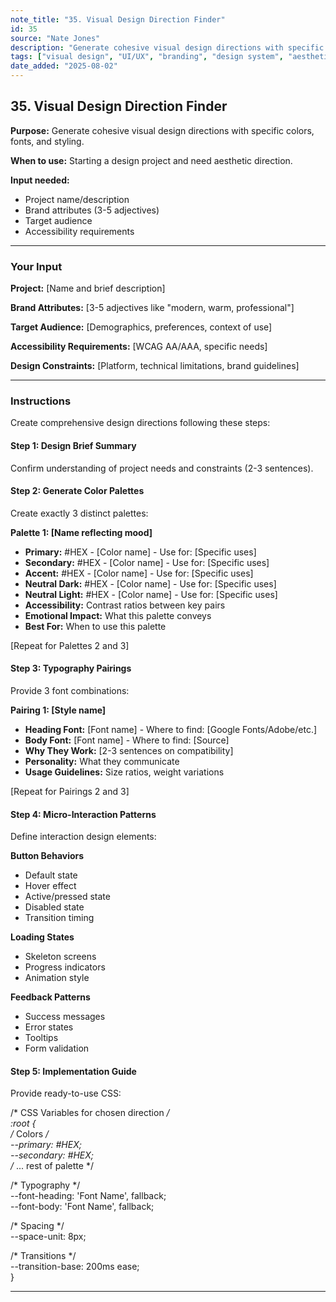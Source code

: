 ```yaml
---
note_title: "35. Visual Design Direction Finder"
id: 35
source: "Nate Jones"
description: "Generate cohesive visual design directions with specific colors, fonts, and styling."
tags: ["visual design", "UI/UX", "branding", "design system", "aesthetics"]
date_added: "2025-08-02"
---
```


## 35\. Visual Design Direction Finder

**Purpose:** Generate cohesive visual design directions with specific colors, fonts, and styling.

**When to use:** Starting a design project and need aesthetic direction.

**Input needed:**

* Project name/description  
* Brand attributes (3-5 adjectives)  
* Target audience  
* Accessibility requirements

---

### **Your Input**

**Project:** \[Name and brief description\]

**Brand Attributes:** \[3-5 adjectives like "modern, warm, professional"\]

**Target Audience:** \[Demographics, preferences, context of use\]

**Accessibility Requirements:** \[WCAG AA/AAA, specific needs\]

**Design Constraints:** \[Platform, technical limitations, brand guidelines\]

---

### **Instructions**

Create comprehensive design directions following these steps:

#### **Step 1: Design Brief Summary**

Confirm understanding of project needs and constraints (2-3 sentences).

#### **Step 2: Generate Color Palettes**

Create exactly 3 distinct palettes:

**Palette 1: \[Name reflecting mood\]**

* **Primary:** \#HEX \- \[Color name\] \- Use for: \[Specific uses\]  
* **Secondary:** \#HEX \- \[Color name\] \- Use for: \[Specific uses\]  
* **Accent:** \#HEX \- \[Color name\] \- Use for: \[Specific uses\]  
* **Neutral Dark:** \#HEX \- \[Color name\] \- Use for: \[Specific uses\]  
* **Neutral Light:** \#HEX \- \[Color name\] \- Use for: \[Specific uses\]  
* **Accessibility:** Contrast ratios between key pairs  
* **Emotional Impact:** What this palette conveys  
* **Best For:** When to use this palette

\[Repeat for Palettes 2 and 3\]

#### **Step 3: Typography Pairings**

Provide 3 font combinations:

**Pairing 1: \[Style name\]**

* **Heading Font:** \[Font name\] \- Where to find: \[Google Fonts/Adobe/etc.\]  
* **Body Font:** \[Font name\] \- Where to find: \[Source\]  
* **Why They Work:** \[2-3 sentences on compatibility\]  
* **Personality:** What they communicate  
* **Usage Guidelines:** Size ratios, weight variations

\[Repeat for Pairings 2 and 3\]

#### **Step 4: Micro-Interaction Patterns**

Define interaction design elements:

**Button Behaviors**

* Default state  
* Hover effect  
* Active/pressed state  
* Disabled state  
* Transition timing

**Loading States**

* Skeleton screens  
* Progress indicators  
* Animation style

**Feedback Patterns**

* Success messages  
* Error states  
* Tooltips  
* Form validation

#### **Step 5: Implementation Guide**

Provide ready-to-use CSS:

/\* CSS Variables for chosen direction */*  
 *:root {*  
 */* Colors */*  
 *\--primary: \#HEX;*  
 *\--secondary: \#HEX;*  
 */* ... rest of palette \*/

/\* Typography \*/  
 \--font-heading: 'Font Name', fallback;  
 \--font-body: 'Font Name', fallback;

/\* Spacing \*/  
 \--space-unit: 8px;

/\* Transitions \*/  
 \--transition-base: 200ms ease;  
 }

---